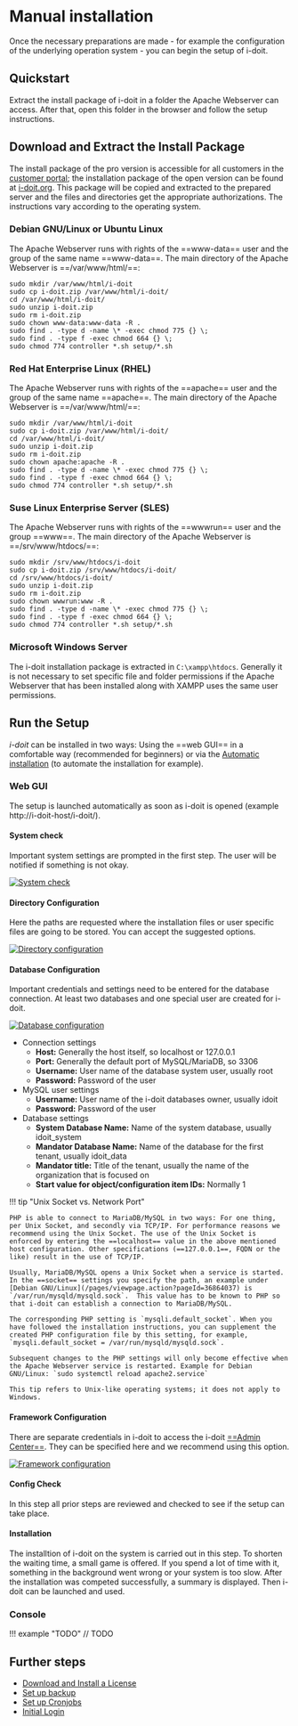 # Manual installation

Once the necessary preparations are made - for example the configuration of the underlying operation system - you can begin the setup of i-doit.

## Quickstart

Extract the install package of i-doit in a folder the Apache Webserver can access. After that, open this folder in the browser and follow the setup instructions.

## Download and Extract the Install Package

The install package of the pro version is accessible for all customers in the [customer portal](../../system-administration/customer-portal.md); the installation package of the open version can be found at [i-doit.org](https://i-doit.org/). This package will be copied and extracted to the prepared server and the files and directories get the appropriate authorizations. The instructions vary according to the operating system.

### Debian GNU/Linux or Ubuntu Linux

The Apache Webserver runs with rights of the ==www-data== user and the group of the same name ==www-data==. The main directory of the Apache Webserver is ==/var/www/html/==:

```shell
sudo mkdir /var/www/html/i-doit
sudo cp i-doit.zip /var/www/html/i-doit/
cd /var/www/html/i-doit/
sudo unzip i-doit.zip
sudo rm i-doit.zip
sudo chown www-data:www-data -R .
sudo find . -type d -name \* -exec chmod 775 {} \;
sudo find . -type f -exec chmod 664 {} \;
sudo chmod 774 controller *.sh setup/*.sh
```

### Red Hat Enterprise Linux (RHEL)

The Apache Webserver runs with rights of the ==apache== user and the group of the same name ==apache==. The main directory of the Apache Webserver is ==/var/www/html/==:

```shell
sudo mkdir /var/www/html/i-doit
sudo cp i-doit.zip /var/www/html/i-doit/
cd /var/www/html/i-doit/
sudo unzip i-doit.zip
sudo rm i-doit.zip
sudo chown apache:apache -R .
sudo find . -type d -name \* -exec chmod 775 {} \;
sudo find . -type f -exec chmod 664 {} \;
sudo chmod 774 controller *.sh setup/*.sh
```

### Suse Linux Enterprise Server (SLES)

The Apache Webserver runs with rights of the ==wwwrun== user and the group ==www==. The main directory of the Apache Webserver is ==/srv/www/htdocs/==:

```shell
sudo mkdir /srv/www/htdocs/i-doit
sudo cp i-doit.zip /srv/www/htdocs/i-doit/
cd /srv/www/htdocs/i-doit/
sudo unzip i-doit.zip
sudo rm i-doit.zip
sudo chown wwwrun:www -R .
sudo find . -type d -name \* -exec chmod 775 {} \;
sudo find . -type f -exec chmod 664 {} \;
sudo chmod 774 controller *.sh setup/*.sh
```

### Microsoft Windows Server

The i-doit installation package is extracted in `C:\xampp\htdocs`. Generally it is not necessary to set specific file and folder permissions if the Apache Webserver that has been installed along with XAMPP uses the same user permissions.

## Run the Setup

_i-doit_ can be installed in two ways: Using the ==web GUI== in a comfortable way (recommended for beginners) or via the [Automatic installation]() (to automate the installation for example).

### Web GUI

The setup is launched automatically as soon as i-doit is opened (example http://i-doit-host/i-doit/).

#### System check

Important system settings are prompted in the first step. The user will be notified if something is not okay.

[![System check](../../assets/images/en/installation/manual-installation/setup/1-setup.png)](../../assets/images/en/installation/manual-installation/setup/1-setup.png)

#### Directory Configuration

Here the paths are requested where the installation files or user specific files are going to be stored. You can accept the suggested options.

[![Directory configuration](../../assets/images/en/installation/manual-installation/setup/2-setup.png)](../../assets/images/en/installation/manual-installation/setup/2-setup.png)
#### Database Configuration

Important credentials and settings need to be entered for the database connection. At least two databases and one special user are created for i-doit.

[![Database configuration](../../assets/images/en/installation/manual-installation/setup/3-setup.png)](../../assets/images/en/installation/manual-installation/setup/3-setup.png)

- Connection settings
    - **Host:** Generally the host itself, so localhost or 127.0.0.1
    - **Port:** Generally the default port of MySQL/MariaDB, so 3306
    - **Username:** User name of the database system user, usually root
    - **Password:** Password of the user
- MySQL user settings
    - **Username:** User name of the i-doit databases owner, usually idoit
    - **Password:** Password of the user
- Database settings
    - **System Database Name:** Name of the system database, usually idoit_system
    - **Mandator Database Name:** Name of the database for the first tenant, usually idoit_data
    - **Mandator title:** Title of the tenant, usually the name of the organization that is focused on
    - **Start value for object/configuration item IDs:** Normally 1

!!! tip "Unix Socket vs. Network Port"

    PHP is able to connect to MariaDB/MySQL in two ways: For one thing, per Unix Socket, and secondly via TCP/IP. For performance reasons we recommend using the Unix Socket. The use of the Unix Socket is enforced by entering the ==localhost== value in the above mentioned host configuration. Other specifications (==127.0.0.1==, FQDN or the like) result in the use of TCP/IP.

    Usually, MariaDB/MySQL opens a Unix Socket when a service is started. In the ==socket== settings you specify the path, an example under [Debian GNU/Linux](/pages/viewpage.action?pageId=36864037) is `/var/run/mysqld/mysqld.sock`.  This value has to be known to PHP so that i-doit can establish a connection to MariaDB/MySQL.

    The corresponding PHP setting is `mysqli.default_socket`. When you have followed the installation instructions, you can supplement the created PHP configuration file by this setting, for example, `mysqli.default_socket = /var/run/mysqld/mysqld.sock`.

    Subsequent changes to the PHP settings will only become effective when the Apache Webserver service is restarted. Example for Debian GNU/Linux: `sudo systemctl reload apache2.service`

    This tip refers to Unix-like operating systems; it does not apply to Windows.

#### Framework Configuration

There are separate credentials in i-doit to access the i-doit [==Admin Center==](../../system-administration/admin-center.md). They can be specified here and we recommend using this option.

[![Framework configuration](../../assets/images/en/installation/manual-installation/setup/4-setup.png)](../../assets/images/en/installation/manual-installation/setup/4-setup.png)

#### Config Check

In this step all prior steps are reviewed and checked to see if the setup can take place.

#### Installation

The installtion of i-doit on the system is carried out in this step. To shorten the waiting time, a small game is offered. If you spend a lot of time with it, something in the background went wrong or your system is too slow. After the installation was competed successfully, a summary is displayed. Then i-doit can be launched and used.

### Console

!!! example "TODO"
    // TODO

## Further steps

- [Download and Install a License](../../maintenance-and-operation/activate-license.md)
- [Set up backup](../../maintenance-and-operation/backup-and-recovery/index.md)
- [Set up Cronjobs](../../maintenance-and-operation/cronjob-setup.md)
- [Initial Login](../../basics/initial-login.md)
